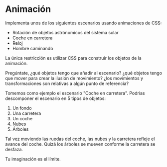 # Animación

Implementa unos de los siguientes escenarios usando animaciones de CSS:

* Rotación de objetos astrónomicos del sistema solar
* Coche en carretera
* Reloj
* Hombre caminando

La única restricción es utilizar CSS para construir los objetos de la animación. 

Pregúntate, ¿qué objetos tengo que añadir al escenario? ¿qué objetos tengo que mover para crear la ilusión de movimiento? ¿los movimientos y transformaciones son relativas a algún punto de referencia?

Tomemos como ejemplo el escenario "Coche en carretera". Podrías descomponer el escenario en 5 tipos de objetos:

1. Un fondo
2. Una carretera
3. Un coche
4. Nubes 
5. Árboles

Tal vez moviendo las ruedas del coche, las nubes y la carretera refleje el avance del coche. Quizá los árboles se mueven conforme la carretera se desfaza.

Tu imaginación es el límite.